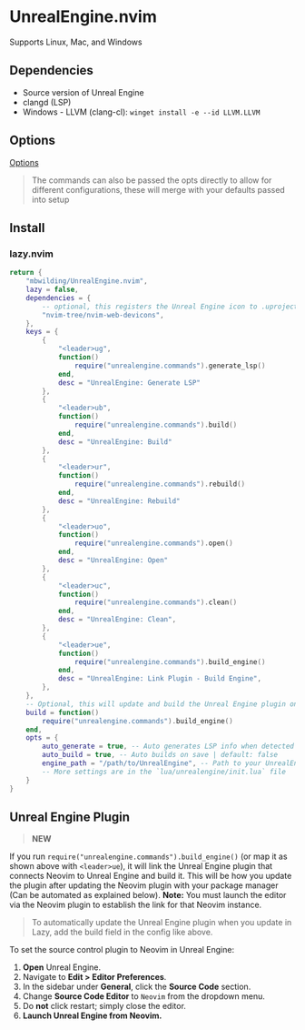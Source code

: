 # UnrealEngine.nvim

Supports Linux, Mac, and Windows

## Dependencies

- Source version of Unreal Engine
- clangd (LSP)
- Windows - LLVM (clang-cl): `winget install -e --id LLVM.LLVM`

## Options

[Options](https://github.com/mbwilding/UnrealEngine.nvim/blob/main/lua/unrealengine/types.lua#L7)

> The commands can also be passed the opts directly to allow for different configurations, these will merge with your defaults passed into setup

## Install

### lazy.nvim

```lua
return {
    "mbwilding/UnrealEngine.nvim",
    lazy = false,
    dependencies = {
        -- optional, this registers the Unreal Engine icon to .uproject files
        "nvim-tree/nvim-web-devicons",
    },
    keys = {
        {
            "<leader>ug",
            function()
                require("unrealengine.commands").generate_lsp()
            end,
            desc = "UnrealEngine: Generate LSP"
        },
        {
            "<leader>ub",
            function()
                require("unrealengine.commands").build()
            end,
            desc = "UnrealEngine: Build"
        },
        {
            "<leader>ur",
            function()
                require("unrealengine.commands").rebuild()
            end,
            desc = "UnrealEngine: Rebuild"
        },
        {
            "<leader>uo",
            function()
                require("unrealengine.commands").open()
            end,
            desc = "UnrealEngine: Open"
        },
        {
            "<leader>uc",
            function()
                require("unrealengine.commands").clean()
            end,
            desc = "UnrealEngine: Clean",
        },
        {
            "<leader>ue",
            function()
                require("unrealengine.commands").build_engine()
            end,
            desc = "UnrealEngine: Link Plugin - Build Engine",
        },
    },
    -- Optional, this will update and build the Unreal Engine plugin on update
    build = function()
        require("unrealengine.commands").build_engine()
    end,
    opts = {
        auto_generate = true, -- Auto generates LSP info when detected in CWD | default: false
        auto_build = true, -- Auto builds on save | default: false
        engine_path = "/path/to/UnrealEngine", -- Path to your UnrealEngine source directory, you can also provide a table of strings
        -- More settings are in the `lua/unrealengine/init.lua` file
    }
}
```

## Unreal Engine Plugin

> **NEW**

If you run `require("unrealengine.commands").build_engine()` (or map it as shown above with `<leader>ue`), it will link the Unreal Engine plugin that connects Neovim to Unreal Engine and build it. This will be how you update the plugin after updating the Neovim plugin with your package manager (Can be automated as explained below). **Note:** You must launch the editor via the Neovim plugin to establish the link for that Neovim instance.

> To automatically update the Unreal Engine plugin when you update in Lazy, add the build field in the config like above.

To set the source control plugin to Neovim in Unreal Engine:

1. **Open** Unreal Engine.
2. Navigate to **Edit > Editor Preferences**.
3. In the sidebar under **General**, click the **Source Code** section.
4. Change **Source Code Editor** to `Neovim` from the dropdown menu.
5. Do **not** click restart; simply close the editor.
6. **Launch Unreal Engine from Neovim.**
